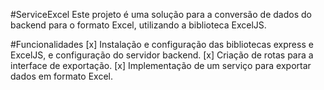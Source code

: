 #ServiceExcel
Este projeto é uma solução para a conversão de dados do backend para o formato Excel, utilizando a biblioteca ExcelJS.

#Funcionalidades
[x] Instalação e configuração das bibliotecas express e ExcelJS, e configuração do servidor backend.
[x] Criação de rotas para a interface de exportação.
[x] Implementação de um serviço para exportar dados em formato Excel.
